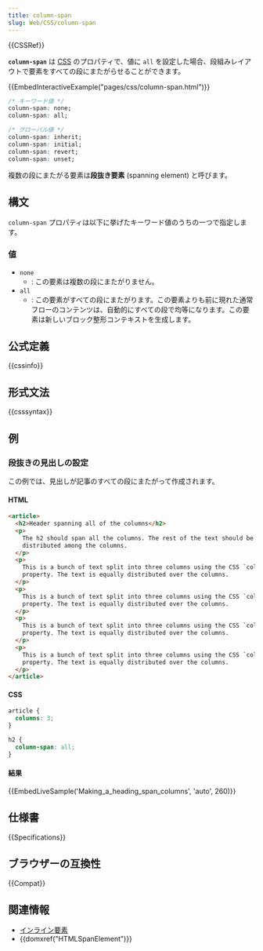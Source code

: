 ```yaml
---
title: column-span
slug: Web/CSS/column-span
---
```


{{CSSRef}}

**`column-span`** は [CSS](/ja/docs/Web/CSS) のプロパティで、値に `all` を設定した場合、段組みレイアウトで要素をすべての段にまたがらせることができます。

{{EmbedInteractiveExample("pages/css/column-span.html")}}

```css
/* キーワード値 */
column-span: none;
column-span: all;

/* グローバル値 */
column-span: inherit;
column-span: initial;
column-span: revert;
column-span: unset;
```

複数の段にまたがる要素は**段抜き要素** (spanning element) と呼びます。

## 構文

`column-span` プロパティは以下に挙げたキーワード値のうちの一つで指定します。

### 値

- `none`
  - : この要素は複数の段にまたがりません。
- `all`
  - : この要素がすべての段にまたがります。この要素よりも前に現れた通常フローのコンテンツは、自動的にすべての段で均等になります。この要素は新しいブロック整形コンテキストを生成します。

## 公式定義

{{cssinfo}}

## 形式文法

{{csssyntax}}

## 例

### 段抜きの見出しの設定

この例では、見出しが記事のすべての段にまたがって作成されます。

#### HTML

```html
<article>
  <h2>Header spanning all of the columns</h2>
  <p>
    The h2 should span all the columns. The rest of the text should be
    distributed among the columns.
  </p>
  <p>
    This is a bunch of text split into three columns using the CSS `columns`
    property. The text is equally distributed over the columns.
  </p>
  <p>
    This is a bunch of text split into three columns using the CSS `columns`
    property. The text is equally distributed over the columns.
  </p>
  <p>
    This is a bunch of text split into three columns using the CSS `columns`
    property. The text is equally distributed over the columns.
  </p>
  <p>
    This is a bunch of text split into three columns using the CSS `columns`
    property. The text is equally distributed over the columns.
  </p>
</article>
```

#### CSS

```css
article {
  columns: 3;
}

h2 {
  column-span: all;
}
```

#### 結果

{{EmbedLiveSample('Making_a_heading_span_columns', 'auto', 260)}}

## 仕様書

{{Specifications}}

## ブラウザーの互換性

{{Compat}}

## 関連情報

- [インライン要素](/ja/docs/Web/HTML/Inline_elements)
- {{domxref("HTMLSpanElement")}}
